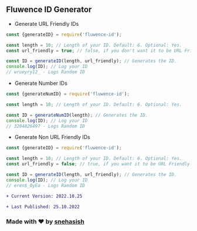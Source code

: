 ## Fluwence ID Generator

+ Generate URL Friendly IDs
```js
const {generateID} = require('fluwence-id');

const length = 10; // Length of your ID. Default: 6. Optional: Yes.
const url_friendly = true; // false, if you don't want it to be URL Friendly. Default: true. Optional: Yes.

const ID = generateID(length, url_friendly); // Generates the ID.
console.log(ID); // Log your ID
// wrueyry12_ - Logs Random ID
```

+ Generate Number IDs
```js
const {generateNumID} = require('fluwence-id');

const length = 10; // Length of your ID. Default: 6. Optional: Yes.

const ID = generateNumID(length); // Generates the ID.
console.log(ID); // Log your ID
// 3204826497 - Logs Random ID
```

+ Generate Non URL Friendly IDs
```js
const {generateID} = require('fluwence-id');

const length = 10; // Length of your ID. Default: 6. Optional: Yes.
const url_friendly = false; // true, if you want it to be URL Friendly. Default: true. Optional: Yes.

const ID = generateID(length, url_friendly); // Generates the ID.
console.log(ID); // Log your ID
// eren$_0yEa - Logs Random ID
```

```diff
+ Current Version: 2022.10.25
```

```diff
+ Last Published: 25.10.2022
```

### Made with ❤️ by [snehasish](https://github.com/snehasishcodes)

